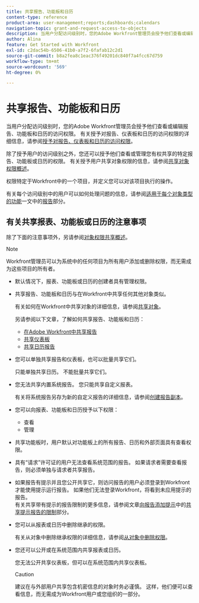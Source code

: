 ```yaml
---
title: 共享报告、功能板和日历
content-type: reference
product-area: user-management;reports;dashboards;calendars
navigation-topic: grant-and-request-access-to-objects
description: 当用户分配访问级别时，您的Adobe Workfront管理员会授予他们查看或编辑报告、功能板和日历的访问权限。 有关授予对报表、功能板和日历的访问权限的更多信息，请参阅授予对报表、功能板和日历的访问权限。
author: Alina
feature: Get Started with Workfront
exl-id: c2dac54b-6506-41b0-a7f2-6fafab12c2d1
source-git-commit: b8a2fea8c1eac376f49201dc840f7a4fcc67d759
workflow-type: tm+mt
source-wordcount: '569'
ht-degree: 0%

---
```


# 共享报告、功能板和日历

当用户分配访问级别时，您的Adobe Workfront管理员会授予他们查看或编辑报告、功能板和日历的访问权限。 有关授予对报告、仪表板和日历的访问权限的详细信息，请参阅[授予对报告、仪表板和日历的访问权限](../../administration-and-setup/add-users/configure-and-grant-access/grant-access-reports-dashboards-calendars.md)。

除了授予用户的访问级别之外，您还可以授予他们查看或管理您有权共享的特定报告、功能板或日历的权限。 有关授予用户共享对象权限的信息，请参阅[共享对象权限概述](../../workfront-basics/grant-and-request-access-to-objects/sharing-permissions-on-objects-overview.md)。

权限特定于Workfront中的一个项目，并定义您可以对该项目执行的操作。

有关每个访问级别中的用户可以如何处理问题的信息，请参阅[适用于每个对象类型的功能](../../administration-and-setup/add-users/access-levels-and-object-permissions/functionality-available-for-each-object-type.md)一文中的[报告](../../administration-and-setup/add-users/access-levels-and-object-permissions/functionality-available-for-each-object-type.md#reports)部分。

## 有关共享报表、功能板或日历的注意事项

除了下面的注意事项外，另请参阅[对象权限共享概述](../../workfront-basics/grant-and-request-access-to-objects/sharing-permissions-on-objects-overview.md)。

>[!NOTE]
>
>Workfront管理员可以为系统中的任何项目为所有用户添加或删除权限，而无需成为这些项目的所有者。

* 默认情况下，报表、功能板或日历的创建者具有管理权限。
* 共享报告、功能板和日历与在Workfront中共享任何其他对象类似。

  有关如何在Workfront中共享对象的详细信息，请参阅[共享对象](../../workfront-basics/grant-and-request-access-to-objects/share-an-object.md)。

  另请参阅以下文章，了解如何共享报告、功能板和日历：

   * [在Adobe Workfront中共享报告](../../reports-and-dashboards/reports/creating-and-managing-reports/share-report.md)
   * [共享仪表板](../../reports-and-dashboards/dashboards/creating-and-managing-dashboards/share-dashboard.md)
   * [共享日历报告](../../reports-and-dashboards/reports/calendars/share-a-calendar-report.md)

* 您可以单独共享报告和仪表板，也可以批量共享它们。

  只能单独共享日历。 不能批量共享它们。

* 您无法共享内置系统报告。 您只能共享自定义报表。

  有关将系统报告另存为新的自定义报告的详细信息，请参阅[创建报告副本](../../reports-and-dashboards/reports/creating-and-managing-reports/create-copy-report.md)。

* 您可以向报表、功能板和日历授予以下权限：

   * 查看
   * 管理

* 共享功能板时，用户默认对功能板上的所有报告、日历和外部页面具有查看权限。
* 具有“请求”许可证的用户无法查看系统范围的报告。 如果请求者需要查看报告，则必须单独与请求者共享报告。
* 如果报告有提示并且您公开共享它，则访问报告的用户必须登录到Workfront才能使用提示运行报告。 如果他们无法登录Workfront，将看到未应用提示的报告。\
  有关共享带有提示的报告限制的更多信息，请参阅文章[向报告添加提示](../../reports-and-dashboards/reports/creating-and-managing-reports/add-prompt-report.md)中的[共享提示报告的限制](../../reports-and-dashboards/reports/creating-and-managing-reports/add-prompt-report.md#limitations-of-running-public-prompted-reports)部分。

* 您可以从报表或日历中删除继承的权限。

  有关从对象中删除继承权限的详细信息，请参阅[从对象中删除权限](../../workfront-basics/grant-and-request-access-to-objects/remove-permissions-from-objects.md)。

* 您还可以公开或在系统范围内共享报表或日历。

  您无法公开共享仪表板，但可以在系统范围内共享仪表板。

  >[!CAUTION]
  >
  >建议在与外部用户共享包含机密信息的对象时务必谨慎。 这样，他们便可以查看信息，而无需成为Workfront用户或您组织的一部分。
